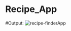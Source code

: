 # Recipe_App

#Output:
![recipe-finderApp](https://github.com/srijanalimbu91/miniProjects/assets/91357218/6af0fc75-0aa4-4228-8733-96db41f5b9ab)
